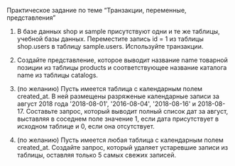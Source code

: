 ﻿Практическое задание по теме “Транзакции, переменные, представления”

1. В базе данных shop и sample присутствуют одни и те же таблицы, учебной базы данных. Переместите запись id = 1 из таблицы shop.users в таблицу sample.users.
 Используйте транзакции.

2. Создайте представление, которое выводит название name товарной позиции из таблицы products и соответствующее название каталога name из таблицы catalogs.

3. (по желанию) Пусть имеется таблица с календарным полем created_at.
 В ней размещены разряженые календарные записи за август 2018 года '2018-08-01', '2016-08-04', '2018-08-16' и 2018-08-17.
 Составьте запрос, который выводит полный список дат за август, выставляя в соседнем поле значение 1, если дата присутствует в исходном таблице и 0,
 если она отсутствует.

4. (по желанию) Пусть имеется любая таблица с календарным полем created_at.
 Создайте запрос, который удаляет устаревшие записи из таблицы, оставляя только 5 самых свежих записей.
